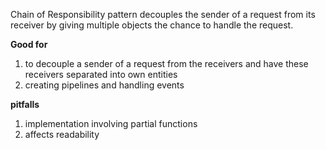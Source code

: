 Chain of Responsibility pattern decouples the sender of a request from its receiver by giving multiple objects the chance to handle the request.

**Good for**
1. to decouple a sender of a request from the receivers and have these receivers separated into own entities
2. creating pipelines and handling events

**pitfalls**
1. implementation involving partial functions
2. affects readability
